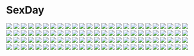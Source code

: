 # SexDay
![](https://konachan.com/jpeg/4682bf7ac23ce01661a7144b643c251f/Konachan.com%20-%20148013%20blush%20breasts%20chuning_lover%20cum%20game_cg%20koso%20long_hair%20nipples%20no_bra%20pantyhose%20school_uniform%20sex%20tougetsuin_aisu.jpg)
![](https://konachan.com/image/93686c7344aa7dbd5829f709be85400b/Konachan.com%20-%2020056%20blue_eyes%20blue_hair%20ikkitousen%20kanu_unchou%20underboob.jpg)
![](https://konachan.com/image/21863f788dae401dd1d09a85b1386822/Konachan.com%20-%2011189%20melty_blood%20shingetsutan_tsukihime%20sion_eltnam_atlasia%20yumizuka_satsuki.jpg)
![](https://konachan.com/jpeg/9adee9206c9ec30a8fe64f9b74f826b1/Konachan.com%20-%20167328%20black_hair%20blush%20book%20bow%20breasts%20choker%20f-ism%20green_eyes%20headdress%20navel%20nipples%20original%20pussy%20short_hair%20thighhighs%20uncensored%20waitress%20wet%20white.jpg)
![](https://konachan.com/image/9497f5be7a7042ae2b2907624eb95e3c/Konachan.com%20-%20248356%20anthropomorphism%20blush%20brown_eyes%20brown_hair%20chibi%20fumizuki_%28kancolle%29%20kantai_collection%20kneehighs%20long_hair%20school_uniform%20skirt.jpg)
![](https://konachan.com/jpeg/35cd6af78050685691faf30712ff4fbf/Konachan.com%20-%20171026%20headphones%20na-nami%20pink_eyes%20pink_hair%20scarf%20skirt%20thighhighs%20tohne_nilla%20utau%20wink.jpg)
![](https://konachan.com/jpeg/2cb05103f85855a186430f5c5e7d3654/Konachan.com%20-%20293369%20barefoot%20brown_hair%20censored%20footjob%20game_cg%20mario_%28mario_portal%29%20nagase_maki%20open_shirt%20orc_soft%20sei_yariman_sisters_pakopako_nikki.jpg)
![](https://konachan.com/image/30e28563a16427345b5b0195db31ca9c/Konachan.com%20-%20199829%202girls%20blonde_hair%20blue_eyes%20blue_hair%20choker%20cross%20dress%20flowers%20hat%20instrument%20lolita_fashion%20long_hair%20miemia%20original%20petals%20red_eyes%20rose.jpg)
![](https://konachan.com/image/2a8b8632564ebf539751c40343c7b38f/Konachan.com%20-%20276998%20akasaai%20blush%20breasts%20censored%20couch%20long_hair%20navel%20no_bra%20open_shirt%20original%20panties%20pubic_hair%20pussy%20skirt%20skirt_lift%20twintails%20underwear.jpg)
![](https://konachan.com/image/fa83207bf4481fcae56e21396df6fb74/Konachan.com%20-%20306568%202girls%20angelonia_%28flower_knight_girl%29%20anthropomorphism%20flower_knight_girl%20rain_lily_%28flower_knight_girl%29%20re_moyo.jpg)
![](https://konachan.com/image/9e00711f02c65797197f654b0725409b/Konachan.com%20-%2013884%20artoria_pendragon_%28all%29%20fate_%28series%29%20fate_stay_night%20matou_sakura%20saber%20school_uniform%20tohsaka_rin.jpg)
![](https://konachan.com/image/75ebd65d3ba9a0eaaca6421077f0a265/Konachan.com%20-%2053244%20apron%20neon_genesis_evangelion%20soryu_asuka_langley%20vector.jpg)
![](https://konachan.com/jpeg/e37e99aca8a6ab62c9c9b1cade83e384/Konachan.com%20-%20125067%20blonde_hair%20bomi%20breasts%20fingering%20game_cg%20masturbation%20molamola_software%20nipples%20ootani_shizuku%20panties%20short_hair%20underwear.jpg)
![](https://konachan.com/image/59adfec82b0096711a140fd06082fc47/Konachan.com%20-%20205971%20aisaka_taiga%20animal%20animal_ears%20bird%20blue_hair%20blush%20catgirl%20long_hair%20male%20orange_hair%20red_eyes%20short_hair%20tail%20toradora%20water%20watermark%20yukata.jpg)
![](https://konachan.com/jpeg/bbfbf1427df886cce6bc10e5c7fc62d3/Konachan.com%20-%20249078%20black_hair%20blush%20breasts%20hyperdimension_neptunia%20kazenokaze%20long_hair%20navel%20noire%20panties%20red_eyes%20thighhighs%20twintails%20underwear.jpg)
![](https://konachan.com/jpeg/0d61da854ecaba7d126f3ed8208a40f0/Konachan.com%20-%20157778%20%28tat%29%20green_eyes%20green_hair%20hatsune_miku%20long_hair%20swimsuit%20thighhighs%20twintails%20vocaloid%20white.jpg)
![](https://konachan.com/image/ab26e110feba5d2074ab7d798aee1683/Konachan.com%20-%20136991%20blush%20game_cg%20haotone_tsubasa%20kisaragi_gold_star%20saga_planets%20school_uniform%20skirt%20tagme_%28artist%29.jpg)
![](https://konachan.com/jpeg/9c2343d51ece6cf89177b2efcc80df9b/Konachan.com%20-%20175355%20bed%20blush%20game_cg%20glace%20kneehighs%20long_hair%20orange_eyes%20panties%20pink_hair%20ribbons%20sesena_yau%20shorts%20timepiece_ensemble%20underwear%20yanagibashi_saori.jpg)
![](https://konachan.com/image/b6100d00780f796ba39c6d487a292b07/Konachan.com%20-%20113196%20blonde_hair%20bow%20dress%20hat%20kirisame_marisa%20magic%20ribbons%20tagme_%28artist%29%20touhou%20witch%20yellow_eyes.jpg)
![](https://konachan.com/jpeg/60a92bd093f959ded01f6d96c0e8214a/Konachan.com%20-%20304015%20ass%20bikini%20book%20bra%20braids%20glasses%20long_hair%20mikoto_akemi%20navel%20open_shirt%20original%20ponytail%20shirt_lift%20skirt%20swimsuit%20underwear%20undressing.jpg)
![](https://konachan.com/image/7ee3b847d399c7728aa8d67f6bf324ca/Konachan.com%20-%2041094%20animal%20blue_eyes%20blue_hair%20fish%20long_hair%20nude%20original%20tagme_%28artist%29%20underwater%20water.jpg)
![](https://konachan.com/image/b8a857b7beca7c0727c63816f8fbe859/Konachan.com%20-%2025791%20haruno_sakura%20naruto.jpg)
![](https://konachan.com/jpeg/bea4f7dd2ac702210f7564bdcf13cd5a/Konachan.com%20-%20305596%20anus%20ass%20close%20da_mao_banlangen%20kokkoro%20nude%20princess_connect%21%20pussy%20spread_pussy%20third-party_edit%20uncensored.jpg)
![](https://konachan.com/image/c28ab215551909c4c32c1ab67b70def1/Konachan.com%20-%20142611%20dark%20sword%20third-party_edit%20weapon.jpg)
![](https://konachan.com/image/61d152274187ec960c85e26b3681d538/Konachan.com%20-%20232165%20aliasing%20ass%20barefoot%20beach%20bikini%20blonde_hair%20blush%20bow%20breasts%20clouds%20fate_%28series%29%20green_eyes%20kousaki_rui%20saber%20signed%20sky%20swimsuit%20water%20wink.jpg)
![](https://konachan.com/jpeg/3973c3f404433c6ffd7e623610319ac8/Konachan.com%20-%208680%20kusakabe_misao%20lucky_star%20school_uniform.jpg)
![](https://konachan.com/image/21841a6ebcf19b7205f507d5f0df19d3/Konachan.com%20-%20220380%20black_hair%20blush%20butterfly%20jpeg_artifacts%20koutetsujou_no_kabaneri%20long_hair%20ponytail%20yomogawa_ayame%20zonana.jpg)
![](https://konachan.com/image/020db8f59ca5d2a5b5a358f8e2fb0d19/Konachan.com%20-%2029377%20brown_eyes%20brown_hair%20clannad%20furukawa_nagisa%20key%20logo%20school_uniform%20short_hair%20zoom_layer.jpg)
![](https://konachan.com/image/9a0b6d20374e3908ec0110b0bc6c58dc/Konachan.com%20-%20125296%20censored%20game_cg%20green_eyes%20hayami_mai%20headband%20jpeg_artifacts%20lunaris_filia%20nipples%20penis%20pussy_juice%20red_hair%20whirlpool.jpg)
![](https://konachan.com/jpeg/fd538f8aa56337105e586dab19d1ab28/Konachan.com%20-%2033534%20elwing%20pointed_ears%20shining_tears%20shining_wind%20taka_tony%20vector.jpg)
![](https://konachan.com/image/7f87e19f8635bf0d33b423ba6cd0fc95/Konachan.com%20-%20206041%20anthropomorphism%20butterfly%20cherry_blossoms%20flowers%20grass%20long_hair%20original%20scenic%20sleeping-pig%20tree%20water%20waterfall%20white_hair%20wings.jpg)
![](https://konachan.com/image/1db2bac0026ca7fb5a1c8bb1854bfde5/Konachan.com%20-%20201432%20ayase_eri%20blue%20car%20gloves%20group%20hat%20hoshizora_rin%20koizumi_hanayo%20minami_kotori%20nishikino_maki%20sonoda_umi%20suit%20tie%20toujou_nozomi%20yazawa_nico.jpg)
![](https://konachan.com/image/40466da2cab82873c8c65a900fbcb277/Konachan.com%20-%20271559%202girls%20anthropomorphism%20aqua_eyes%20bath%20bathtub%20black_hair%20blush%20breasts%20long_hair%20nipples%20nude%20purple_hair%20shingyo%20short_hair%20water%20yellow_eyes.jpg)
![](https://konachan.com/image/cfe177596390474c971fcb527bf2a732/Konachan.com%20-%20201466%20aqua_eyes%20blonde_hair%20blue_hair%20breasts%20cleavage%20dies_irae%20dress%20fujii_ren%20green_eyes%20light%20logo%20long_hair%20magic%20male%20short_hair%20tie.jpg)
![](https://konachan.com/image/f9f4489010a62cd4d6d2e46c3565415e/Konachan.com%20-%2055075%20blood%20chaos%3Bhead%20sakihata_rimi%20school_uniform%20skirt.jpg)
![](https://konachan.com/image/d305c75b677fde87d4d08ef72318513c/Konachan.com%20-%20160402%20bandage%20doll%20hatsune_miku%20kirara0088%20vocaloid.jpg)
![](https://konachan.com/image/6d79a0152cfdd482b7587b1e05917c0b/Konachan.com%20-%20211160%20ekita_xuan%20hatsune_miku%20kagamine_rin%20male%20vocaloid%20yuki_miku.jpg)
![](https://konachan.com/jpeg/fe380d6a5e7752e8bc9eedd1eb43cfe1/Konachan.com%20-%2055715%2077%20karen_lux_victoria%20long_hair%20mikagami_mamizu%20red_eyes%20red_hair%20school_uniform.jpg)
![](https://konachan.com/image/93d68f1cc76f4f1d0d8a576f783fb12a/Konachan.com%20-%2064159%20blue_eyes%20brown_hair%20final_fantasy%20final_fantasy_x%20final_fantasy_x-2%20green_eyes%20necklace%20realistic%20short_hair%20white%20yuna_%28ffx%29.jpg)
![](https://konachan.com/jpeg/ab2e9ddc877f280a337da9fe3c85775c/Konachan.com%20-%20236901%20ass%20mumumu_%28road%29%20original%20panties%20skirt%20underwear%20white.jpg)
![](https://konachan.com/image/bd3ec0f0051985b63febbee36859178d/Konachan.com%20-%2011210%20brown_eyes%20brown_hair%20erect_nipples%20kikurage%20long_hair%20original%20school_uniform%20skirt%20upskirt.jpg)
![](https://konachan.com/image/9dad50a7fa1dfbacf15d4e5c0b6cd233/Konachan.com%20-%2062754%20arihara_ayumi%20blonde_hair%20green_eyes%20hatsukoi_limited%20school_uniform%20short_hair.jpg)
![](https://konachan.com/jpeg/0226febc21825988a7907aa607b92fec/Konachan.com%20-%20287565%20animal_ears%20cat_smile%20catgirl%20food%20gun%20hololive%20hoodie%20izumi_sai%20logo%20nekomata_okayu%20purple_eyes%20purple_hair%20short_hair%20splatoon%20waifu2x%20weapon.jpg)
![](https://konachan.com/jpeg/52ae269899ff12cdbda5a01eafa5b4e5/Konachan.com%20-%20263585%20aliasing%20blonde_hair%20boots%20flowers%20green_eyes%20narin%20original%20phone%20short_hair%20shorts%20uniform.jpg)
![](https://konachan.com/jpeg/eacfb732a0fa8bc1316cfabc140ea29e/Konachan.com%20-%20223881%20aikatsu%21%20hoshimiya_ichigo%20koruse%20oozora_akari.jpg)
![](https://konachan.com/jpeg/aabb5c53cb953911e6fb673910d99c2b/Konachan.com%20-%20304758%20katana%20kimetsu_no_yaiba%20kochou_shinobu%20moon%20sword%20weapon%20zhong_chai.jpg)
![](https://konachan.com/image/ddf7a9015b74c0d0f121b7ad65a2a8a2/Konachan.com%20-%20139043%20headphones%20nitroplus%20pink_hair%20sonico%20super_sonico.jpg)
![](https://konachan.com/image/75574085acd38b0b584a592a751713b1/Konachan.com%20-%20188691%20anthropomorphism%20blush%20breasts%20cleavage%20green_eyes%20green_hair%20kantai_collection%20kimura_shuuichi%20long_hair%20open_shirt%20suzuya_%28kancolle%29.jpg)
![](https://konachan.com/image/733ad696f76cee128bc2d4172280db0b/Konachan.com%20-%20115221%20blood%20book%20braids%20brown_hair%20long_hair%20madotsuki%20monoe%20monoko%20sekomumasada_sensei%20skirt%20yume_nikki.jpg)
![](https://konachan.com/image/39ecde1334aa67da1f2dd1295889bb64/Konachan.com%20-%209026%20aoi_umi_no_tristia.jpg)
![](https://konachan.com/image/19585f16cf114a1ea15db19343d59b44/Konachan.com%20-%2061820%20hanato_kobato%20kobato%20signed.jpg)
![](https://konachan.com/jpeg/94f4d8e505f7be4f9b00c1a39aefb3e7/Konachan.com%20-%20305615%20black_hair%20brown_eyes%20building%20cat_smile%20city%20computer%20dress%20fan%20headphones%20hoodie%20izumi_sai%20original%20paper%20short_hair%20waifu2x.jpg)
![](https://konachan.com/jpeg/7a480532751169d3a09e09902e54728d/Konachan.com%20-%20132782%20dracu-riot%21%20elina_olegovna_owen%20game_cg%20gray_hair%20long_hair%20muririn%20night%20red_eyes%20twintails%20yuzusoft.jpg)
![](https://konachan.com/jpeg/04b2c8759d2438c6377b8e6c1c1b5061/Konachan.com%20-%2075691%20black_hair%20close%20durarara%21%21%20glasses%20red_eyes%20sonohara_anri%20transparent%20vector.jpg)
![](https://konachan.com/image/d055a6b487af42d4408f8efeb33bd20b/Konachan.com%20-%2074628%20ayase_hazuki%20barefoot%20long_hair%20pink_hair.jpg)
![](https://konachan.com/image/e4c901497d4018b4bf93f9340a4f311d/Konachan.com%20-%20177742%20all_male%20beatmania%20beatmania_iidx%20bicolored_eyes%20black_hair%20chain%20male%20moon%20short_hair%20sky%20suit%20sunakumo%20tagme_%28character%29%20tie%20tree%20wings.jpg)
![](https://konachan.com/image/bf95a3294fb3c87a1d57df878af10d08/Konachan.com%20-%2095757%20animal_ears%20fylgia_randgriz%20group%20murakumo_shinku_asahi%20odette_diz_ortlinde%20soukyuu_no_soleil%20tagme%20thighhighs%20tsurugi_hagane%20underboob%20yuno_verde.jpg)
![](https://konachan.com/image/5eff0f77684695751c8ed1ba08894698/Konachan.com%20-%20165162%20blonde_hair%20blush%20clouds%20elbow_gloves%20gloves%20green_eyes%20headband%20long_hair%20panties%20rensouhou-chan%20skirt%20thighhighs%20underwear%20wet%20yukiko013.jpg)
![](https://konachan.com/image/bc23c43eca15fac4d56833ccc2bcf826/Konachan.com%20-%2022746%20iwakura_lain%20serial_experiments_lain.jpg)
![](https://konachan.com/jpeg/973b1d6144b77848b41ac057d355d62f/Konachan.com%20-%2048285%20caro_ru_lushe%20fate_testarossa%20garter_belt%20pantyhose%20signum%20stockings%20subaru_nakajima%20takamachi_nanoha%20teana_lanster%20thighhighs%20underwear%20vita.jpg)
![](https://konachan.com/image/7127d99b912a3b539ed165131218c937/Konachan.com%20-%20261773%20animal_ears%20barefoot%20foxgirl%20group%20honda_mio%20houjou_karen%20idolmaster%20kamiya_nao%20kimono%20long_hair%20petals%20shibuya_rin%20short_hair%20shrine%20stairs%20tail%20wink.jpg)
![](https://konachan.com/image/695e478f57481867f2f098b0853e5e28/Konachan.com%20-%20102236%20autumn%20braids%20brown_hair%20leaves%20long_hair%20minami_seira%20original%20red_eyes%20school_uniform%20sword%20water%20watermark%20weapon%20wet.jpg)
![](https://konachan.com/jpeg/3188df551b8a73da9c6946b1ab756206/Konachan.com%20-%20278225%202girls%20animal_ears%20bell%20bili_girl_22%20bili_girl_33%20breasts%20building%20dress%20fireworks%20glasses%20orange_eyes%20sky%20thighhighs%20underboob%20white_hair.jpg)
![](https://konachan.com/image/1c045e09d43a3b2623314af7f4e28e22/Konachan.com%20-%20301637%20animal_ears%20blush%20breasts%20close%20elbow_gloves%20fate_%28series%29%20gloves%20mash_kyrielight%20nipples%20pink_hair%20purple_eyes%20short_hair%20wink%20wolfgirl%20xin_%28moehime%29.jpg)
![](https://konachan.com/image/66a1a840c825f54086c94694f564c5ca/Konachan.com%20-%2035268%20adumi_tohru%20howl%20howl%27s_moving_castle%20male%20sophie_hatter.jpg)
![](https://konachan.com/jpeg/a345708ce87dd2864e76a8be1a8e2b49/Konachan.com%20-%20262185%202girls%20amami_haruka%20black_hair%20brown_eyes%20brown_hair%20idolmaster%20kikuchi_makoto%20ribbons%20short_hair%20shorts%20skirt%20tagme_%28artist%29.jpg)
![](https://konachan.com/image/e434502b40ac222357efc3976f7eff86/Konachan.com%20-%20143823%202girls%20animal%20animal_ears%20blonde_hair%20gray_hair%20horns%20long_hair%20mouse%20mousegirl%20nazrin%20necklace%20red_eyes%20shope%20short_hair%20touhou%20weapon.jpg)
![](https://konachan.com/jpeg/94802bae8c2613609784056cfa542931/Konachan.com%20-%20241655%20barefoot%20blonde_hair%20blush%20breasts%20long_hair%20narynn%20no_bra%20purple_eyes%20rwby%20skirt%20yang_xiao_long.jpg)
![](https://konachan.com/jpeg/cf8e0671883ea94360111a4ebb9a1c31/Konachan.com%20-%20225823%20blue_eyes%20catgirl%20chibi%20green_hair%20hat%20kaenbyou_rin%20komeiji_koishi%20masaru.jp%20multiple_tails%20music%20reiuji_utsuho%20scan%20short_hair%20skirt%20tail%20touhou.jpg)
![](https://konachan.com/jpeg/15afd2ec5aa00584c2883999a65fbbc6/Konachan.com%20-%20259284%20breasts%20brown_hair%20chrono_clock%20game_cg%20jounouchi_makoto%20koku%20long_hair%20nipples%20purple_software%20pussy%20red_eyes%20skirt%20spread_legs%20tie%20uncensored%20wet.jpg)
![](https://konachan.com/image/99ae4c2427974f618dbc262c67154c2f/Konachan.com%20-%2039692%20hakua_ugetsu%20lith%20monochrome.jpg)
![](https://konachan.com/jpeg/33b7bf8a25a8335efaaf1763856b28a3/Konachan.com%20-%20240369%20fate_apocrypha%20fate_%28series%29%20koruta_%28nekoimo%29%20male%20nobukatsu_oda_%28fate%29%20nobunaga_oda_%28fate%29%20waifu2x.jpg)
![](https://konachan.com/image/961113a0f43d3682f0460b44b20b174a/Konachan.com%20-%20189781%20cum%20mugino_shizuri%20nipples%20to_aru_kagaku_no_railgun%20to_aru_majutsu_no_index.jpg)
![](https://konachan.com/image/7099e50fddbadfbbf3b3b2b731c248df/Konachan.com%20-%20167380%20ass%20bikini%20black_hair%20brown_hair%20kintarou_%28kintarou%27s_room%29%20long_hair%20original%20ponytail%20sideboob%20swimsuit%20towel%20water.jpg)
![](https://konachan.com/image/cba20ebc7ba7a9a5d710469de6d315b1/Konachan.com%20-%20184496%202girls%20animal%20bird%20black_hair%20clouds%20drink%20inami_hatoko%20leaves%20original%20school_uniform%20short_hair%20skirt%20sky.jpg)
![](https://konachan.com/image/c2d11ad66df750f1dc55d5746a1cb89f/Konachan.com%20-%2089284%20panty_%26_stocking_with_garterbelt%20panty_%28character%29%20stocking_%28character%29.jpg)
![](https://konachan.com/jpeg/ad6660a75ac71ff2133473c1c12de7e0/Konachan.com%20-%20158047%20black_hair%20blood%20blush%20breasts%20brown_eyes%20censored%20glasses%20long_hair%20navel%20nude%20onigirikun%20pubic_hair%20pussy%20red_hair%20sex%20spread_legs%20stockings.jpg)
![](https://konachan.com/image/670ec8f984fbbdab42c7dc7bc436b4e9/Konachan.com%20-%20134539%20animal%20animal_ears%20blue_eyes%20forest%20horns%20kingchenxi%20long_hair%20navel%20original%20pixiv_fantasia%20shorts%20staff%20thighhighs%20tree%20white_hair.jpg)
![](https://konachan.com/jpeg/7a4c648ce08cfa472ff5b4f9836bb8b4/Konachan.com%20-%2035011%20green_eyes%20hayate_no_gotoku%20katsura_hinagiku%20pink_hair.jpg)
![](https://konachan.com/jpeg/15fbbce2a880357b4c2e571dd819d1b1/Konachan.com%20-%20233299%202girls%20blonde_hair%20blue_hair%20blush%20bow%20fang%20flandre_scarlet%20hat%20red_eyes%20remilia_scarlet%20ribbons%20short_hair%20touhou%20vampire%20waifu2x%20wings.jpg)
![](https://konachan.com/image/cb4a519cc5b23673024a18b3465edbb7/Konachan.com%20-%20294347%20brown_hair%20gun%20mask%20original%20rainmood%20short_hair%20weapon.jpg)
![](https://konachan.com/image/09058a5a47ca15edd5525f7e1c86762e/Konachan.com%20-%20130349%20breasts%20cleavage%20purple_eyes%20senki_zesshou_symphogear%20tagme%20white_hair%20yukine_chris.jpg)
![](https://konachan.com/jpeg/0a8645f0882d8170201167b0b880d4bd/Konachan.com%20-%20211313%20bed%20book%20computer%20drink%20long_hair%20original%20phone%20school_uniform%20skirt%20thighhighs%20wristwear%20yaguo.jpg)
![](https://konachan.com/image/b72df7015a32a4821fab5b998d1bc110/Konachan.com%20-%20265350%20aqua_hair%20bicolored_eyes%20flowers%20rain%20shrine%20tatara_kogasa%20t.m_%28aqua6233%29%20touhou%20umbrella%20water.jpg)
![](https://konachan.com/image/c174af761156a547e0edf9b63b06c80b/Konachan.com%20-%20132405%20blush%20brown_eyes%20brown_hair%20dress%20panties%20papa_no_iukoto_wo_kikinasai%21%20short_hair%20takanashi_sora%20thighhighs%20underwear.jpg)
![](https://konachan.com/image/df1c9bb355636a77873614ba8f5222e9/Konachan.com%20-%20290582%20anus%20ass%20blush%20breasts%20censored%20chain%20hoodie%20long_hair%20nipples%20no_bra%20nopan%20penis%20pussy%20red_eyes%20rogia%20sex%20thighhighs%20twintails%20white_hair%20wink.jpg)
![](https://konachan.com/jpeg/e35737c50425815cf6a6a74fcf0daa55/Konachan.com%20-%20171346%20bicolored_eyes%20black_hair%20boots%20breasts%20chain%20cleavage%20date_a_live%20dress%20long_hair%20pantyhose%20qiuzhi_huiyi%20tokisaki_kurumi%20twintails.jpg)
![](https://konachan.com/image/a776cbf14e9dc31a9664911c7c6bd66b/Konachan.com%20-%20225114%20artemis_%28p%26d%29%20barefoot%20breasts%20garter%20green_eyes%20green_hair%20headdress%20long_hair%20nipples%20nude%20ponytail%20puzzle_%26_dragons%20wada_masanori%20white%20wristwear.jpg)
![](https://konachan.com/image/84eae96d49d48a73e543b841d667f590/Konachan.com%20-%2033131%20tagme.jpg)
![](https://konachan.com/jpeg/d618d78ca72c29d43d87626c965410cb/Konachan.com%20-%2045676%20hagane_miku%20shinichi_tahara%20vocaloid.jpg)
![](https://konachan.com/image/045222848572c398da1e2312da0ec26a/Konachan.com%20-%20123132%20blue_hair%20chibi%20drink%20food%20gray_hair%20group%20headband%20kea%20logo%20male%20open_shirt%20red_eyes%20red_hair%20skirt%20socks%20tio_plato%20watermark%20wristwear%20zait.jpg)
![](https://konachan.com/jpeg/835c04b649b31d6696a3bc10a49c6fea/Konachan.com%20-%20242822%202girls%20brown_hair%20clouds%20loli%20long_hair%20moon%20pink_hair%20rain%20ribbons%20short_hair%20skirt%20sky%20tagme_%28artist%29%20ushiromiya_maria%20ushiromiya_rosa%20water%20weapon.jpg)
![](https://konachan.com/image/08c7810528a0794615176b59b16f18be/Konachan.com%20-%20175279%20black_hair%20drink%20gkun_%28aloing%29%20houraisan_kaguya%20long_hair%20moon%20night%20red_eyes%20sake%20skirt%20touhou.jpg)
![](https://konachan.com/image/4110adc9d5e44338c8d50e01b72bcbb3/Konachan.com%20-%20206074%20ass%20ass_grab%20close%20f-ism%20maid%20murakami_suigun%20original%20panties%20thighhighs%20underwear%20upskirt%20wristwear.jpg)
![](https://konachan.com/image/250bd3e1ab9dde7ad9fc6e0cd081743e/Konachan.com%20-%20281899%20aka_tonbo_%28lovetow%29%20all_male%20aqua_eyes%20black_hair%20cherry_blossoms%20flowers%20glasses%20hat%20kaitou_kid%20magic_kaito%20male%20petals%20short_hair%20tie%20watermark.jpg)
![](https://konachan.com/image/7c4f1aedd180c3218f3a4885257c7c79/Konachan.com%20-%20151882%20dress%20drink%20headband%20mino106%20purple_hair%20red_eyes%20sake%20short_hair%20touhou%20yasaka_kanako.jpg)
![](https://konachan.com/image/b1a3d9309f0a5c6adf4fd294aeb20c17/Konachan.com%20-%20217200%20armor%20black_hair%20breasts%20cleavage%20dress%20gloves%20hc%20horns%20long_hair%20magic%20orange_eyes%20white_hair.jpg)
![](https://konachan.com/image/2bbee9bb12a4c6c98ab73c315560aaed/Konachan.com%20-%20120526%20blue_eyes%20cherry_blossoms%20flowers%20headband%20japanese_clothes%20long_hair%20megurine_luka%20microphone%20miko%20pink_hair%20skywaker%20vocaloid.jpg)
![](https://konachan.com/image/5a227336b2d2d5e555b1a76071810138/Konachan.com%20-%2037973%20naruto%20temari.jpg)
![](https://konachan.com/jpeg/4156b295fc87aa06e556d21218c9e32b/Konachan.com%20-%20247525%20aisia_mayfield%20animal_ears%20dress%20game_cg%20hat%20karakara%20p19%20sleeping%20tail%20thighhighs.jpg)
